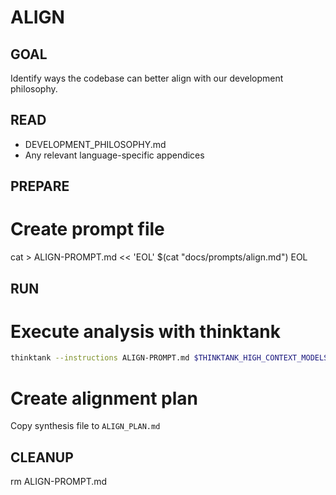 # ALIGN

## GOAL
Identify ways the codebase can better align with our development philosophy.

## READ
- DEVELOPMENT_PHILOSOPHY.md
- Any relevant language-specific appendices

## PREPARE
# Create prompt file
cat > ALIGN-PROMPT.md << 'EOL'
$(cat "docs/prompts/align.md")
EOL

## RUN
# Execute analysis with thinktank
```bash
thinktank --instructions ALIGN-PROMPT.md $THINKTANK_HIGH_CONTEXT_MODELS $THINKTANK_SYNTHESIS_MODEL $(find_glance_files) $(find_philosophy_files) ./
```

# Create alignment plan
Copy synthesis file to `ALIGN_PLAN.md`

## CLEANUP
rm ALIGN-PROMPT.md


